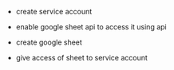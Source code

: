 - create service account 

- enable google sheet api to access it using api

- create google sheet

- give access of sheet to service account